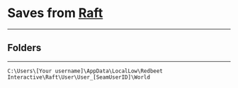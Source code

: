 # Saves from [Raft](https://store.steampowered.com/app/648800/Raft/)
-------------------------------------------------------------------


## Folders
----------
```
C:\Users\[Your username]\AppData\LocalLow\Redbeet Interactive\Raft\User\User_[SeamUserID]\World
```
